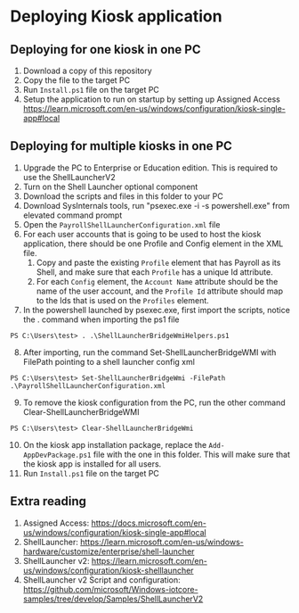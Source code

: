 # Deploying Kiosk application

## Deploying for one kiosk in one PC
1. Download a copy of this repository
2. Copy the file to the target PC
3. Run `Install.ps1` file on the target PC
4. Setup the application to run on startup by setting up Assigned Access https://learn.microsoft.com/en-us/windows/configuration/kiosk-single-app#local

## Deploying for multiple kiosks in one PC
1. Upgrade the PC to Enterprise or Education edition. This is required to use the ShellLauncherV2
2. Turn on the Shell Launcher optional component
3. Download the scripts and files in this folder to your PC
4. Download SysInternals tools, run "psexec.exe -i -s powershell.exe" from elevated command prompt
5. Open the `PayrollShellLauncherConfiguration.xml` file
6. For each user accounts that is going to be used to host the kiosk application, there should be one Profile and Config element in the XML file.
    1. Copy and paste the existing `Profile` element that has Payroll as its Shell, and make sure that each `Profile` has a unique Id attribute.
    2. For each  `Config` element, the `Account Name` attribute should be the name of the user account, and the `Profile Id` attribute should map to the Ids that is used on the `Profiles` element.
7. In the powershell launched by psexec.exe, first import the scripts, notice the . command when importing the ps1 file
```
PS C:\Users\test> . .\ShellLauncherBridgeWmiHelpers.ps1
```
8. After importing, run the command Set-ShellLauncherBridgeWMI with FilePath pointing to a shell launcher config xml
```
PS C:\Users\test> Set-ShellLauncherBridgeWmi -FilePath .\PayrollShellLauncherConfiguration.xml
```
9. To remove the kiosk configuration from the PC, run the other command Clear-ShellLauncherBridgeWMI

```
PS C:\Users\test> Clear-ShellLauncherBridgeWmi
```
10. On the kiosk app installation package, replace the `Add-AppDevPackage.ps1` file with the one in this folder. This will make sure that the kiosk app is installed for all users.
11. Run `Install.ps1` file on the target PC

## Extra reading
1. Assigned Access: https://docs.microsoft.com/en-us/windows/configuration/kiosk-single-app#local
2. ShellLauncher: https://learn.microsoft.com/en-us/windows-hardware/customize/enterprise/shell-launcher
3. ShellLauncher v2: https://learn.microsoft.com/en-us/windows/configuration/kiosk-shelllauncher
4. ShellLauncher v2 Script and configuration: https://github.com/microsoft/Windows-iotcore-samples/tree/develop/Samples/ShellLauncherV2
